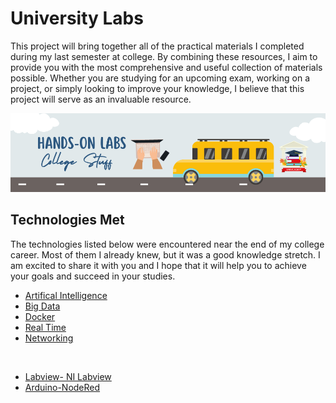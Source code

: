   # University Labs
This project will bring together all of the practical materials I completed during my last semester at college. 
By combining these resources, I aim to provide you with the most comprehensive and useful collection of materials possible.
Whether you are studying for an upcoming exam, working on a project, or simply looking to improve your knowledge, I believe that this project will serve as an invaluable resource. <br>

<img src="uni.png" > <br>




## Technologies Met
The technologies listed below were encountered near the end of my college career. Most of them I already knew, but it was a good knowledge stretch. I am excited to share it with you and I hope that it will help you to achieve your goals and succeed in your studies. 


- [Artifical Intelligence](ArtificialIntelligence/README.md)
- [Big Data](BigData/README.md)
- [Docker](DockerF/README.md)
- [Real Time](Real-time/README.md)
- [Networking](Network/README.md)

<br>


- [Labview- NI Labview]()
- [Arduino-NodeRed]()
